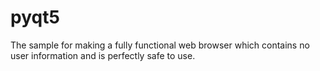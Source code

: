 # pyqt5
The sample for making a fully functional web browser which contains no user information and is perfectly safe to use.
